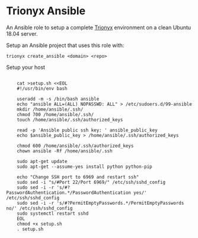 Trionyx Ansible
===============

An Ansible role to setup a complete [Trionyx](https://github.com/krukas/Trionyx) environment on a clean Ubuntu 18.04 server.

Setup an Ansible project that uses this role with:

```shell
trionyx create_ansible <domain> <repo>
```

Setup your host
~~~~~~~~~~~~~~~

    cat >setup.sh <<EOL
    #!/usr/bin/env bash
    
    useradd -m -s /bin/bash ansible
    echo "ansible ALL=(ALL) NOPASSWD: ALL" > /etc/sudoers.d/99-ansible
    mkdir /home/ansible/.ssh/
    chmod 700 /home/ansible/.ssh/
    touch /home/ansible/.ssh/authorized_keys
    
    read -p 'Ansible public ssh key: ' ansible_public_key
    echo $ansible_public_key > /home/ansible/.ssh/authorized_keys
    
    chmod 600 /home/ansible/.ssh/authorized_keys
    chown ansible -Rf /home/ansible/.ssh
    
    sudo apt-get update
    sudo apt-get --assume-yes install python python-pip
    
    echo "Change SSH port to 6969 and restart ssh"
    sudo sed -i "s/#Port 22/Port 6969/" /etc/ssh/sshd_config
    sudo sed -i -r 's/#?PasswordAuthentication.*/PasswordAuthentication yes/' /etc/ssh/sshd_config
    sudo sed -i -r 's/#?PermitEmptyPasswords.*/PermitEmptyPasswords no/' /etc/ssh/sshd_config
    sudo systemctl restart sshd
    EOL
    chmod +x setup.sh
    . setup.sh
